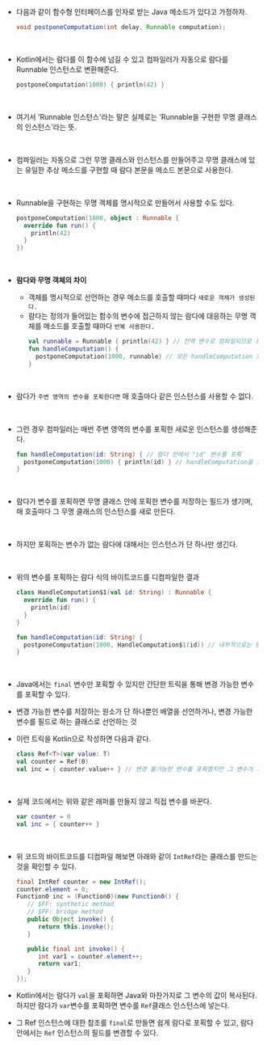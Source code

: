* 다음과 같이 함수형 인터페이스를 인자로 받는 Java 메소드가 있다고 가정하자.
  ```java
  void postponeComputation(int delay, Runnable computation);
  ```
  <br>
  
* Kotlin에서는 람다를 이 함수에 넘길 수 있고 컴파일러가 자동으로 람다를 Runnable 인스턴스로 변환해준다.
  ```kotlin
  postponeComputation(1000) { println(42) }
  ```
  <br>
  
* 여기서 'Runnable 인스턴스'라는 말은 실제로는 'Runnable을 구현한 무명 클래스의 인스턴스'라는 뜻.
<br>

* 컴파일러는 자동으로 그런 무명 클래스와 인스턴스를 만들어주고 무명 클래스에 있는 유일한 추상 메소드를 구현할 때 람다 본문을 메소드 본문으로 사용한다.
<br>

* Runnable을 구현하는 무명 객체를 명시적으로 만들어서 사용할 수도 있다.
  ```kotlin
  postponeComputation(1000, object : Runnable {
    override fun run() {
      println(42)
    }
  })
  ```
  <br>
  
* **람다와 무명 객체의 차이**
  * 객체를 명시적으로 선언하는 경우 메소드를 호출할 때마다 ```새로운 객체가 생성된다.```
  * 람다는 정의가 들어있는 함수의 변수에 접근하지 않는 람다에 대응하는 무명 객체를 메소드를 호출할 때마다 ```반복 사용한다.```
    ```kotlin
    val runnable = Runnable { println(42) } // 전역 변수로 컴파일되므로 프로그램안에 단 하나의 인스턴스만 존재한다.
    fun handleComputation() {
      postponeComputation(1000, runnable) // 모든 handleComputation 호출에 같은 객체를 사용한다.
    }
    ```
    <br>
    
* 람다가 ```주변 영역의 변수를 포획한다면``` 매 호출마다 같은 인스턴스를 사용할 수 없다. 
<br>

* 그런 경우 컴파일러는 매번 주변 영역의 변수를 포획한 새로운 인스턴스를 생성해준다.
  ```kotlin
  fun handleComputation(id: String) { // 람다 안에서 "id" 변수를 포획
    postponeComputation(1000) { println(id) } // handleComputation을 호출할 때마다 새로 Runnable 인스턴스를 만든다.
  }
  ```
  <br>
  
* 람다가 변수를 포획하면 무명 클래스 안에 포획한 변수를 저장하는 필드가 생기며, 매 호출마다 그 무명 클래스의 인스턴스를 새로 만든다.
<br>

* 하지만 포획하는 변수가 없는 람다에 대해서는 인스턴스가 단 하나만 생긴다.
<br>

* 위의 변수를 포획하는 람다 식의 바이트코드를 디컴파일한 결과
  ```kotlin
  class HandleComputation$1(val id: String) : Runnable {
    override fun run() {
      println(id)
    }
  }

  fun handleComputation(id: String) {
    postponeComputation(1000, HandleComputation$1(id)) // 내부적으로는 람다 대신 특별한 클래스의 인스턴스가 만들어진다.
  }
  ```
  <br>

* Java에서는 ```final``` 변수만 포획할 수 있지만 간단한 트릭을 통해 변경 가능한 변수를 포획할 수 있다. 
* 변경 가능한 변수를 저장하는 원소가 단 하나뿐인 배열을 선언하거나, 변경 가능한 변수를 필드로 하는 클래스로 선언하는 것
* 이런 트릭을 Kotlin으로 작성하면 다음과 같다.
  ```kotlin
  class Ref<T>(var value: T) 
  val counter = Ref(0)
  val inc = { counter.value++ } // 변경 불가능한 변수를 포획했지만 그 변수가 가리키는 객체의 필드 값을 바꿀 수 있다.
  ```
  <br>

* 실제 코드에서는 위와 같은 래퍼를 만들지 않고 직접 변수를 바꾼다.
  ```kotlin
  var counter = 0
  val inc = { counter++ }
  ```
  <br>
  
* 위 코드의 바이트코드를 디컴파일 해보면 아래와 같이 ```IntRef```라는 클래스를 만드는 것을 확인할 수 있다.
  ```java
  final IntRef counter = new IntRef();
  counter.element = 0;
  Function0 inc = (Function0)(new Function0() {
     // $FF: synthetic method
     // $FF: bridge method
     public Object invoke() {
        return this.invoke();
     }

     public final int invoke() {
        int var1 = counter.element++;
        return var1;
     }
  });
  ```
  
* Kotlin에서는 람다가 ```val```을 포획하면 Java와 마찬가지로 그 변수의 값이 복사된다. 하지만 람다가 ```var```변수를 포획하면 변수를 ```Ref```클래스 인스턴스에 넣는다. 
* 그 Ref 인스턴스에 대한 참조를 ```final```로 만들면 쉽게 람다로 포획할 수 있고, 람다 안에서는 ```Ref``` 인스턴스의 필드를 변경할 수 있다.

